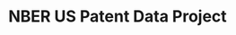 ---
citation: Bronwyn H. Hall, Jim Bessen, Grid Thoma
description: The main dataset extends from Jan 1, 1963, through december 30, 1999,
  and includes all the utility patents granted during that period. The citations file
  includes all citations made by patents granted in 1975-1999.
documentation: The main dataset extends from Jan 1, 1963, through december 30, 1999,
  and includes all the utility patents granted during that period. The citations file
  includes all citations made by patents granted in 1975-1999.
record_creation_timestamp: 12/1/2020 17:20:46
shortname: nber_citation
timeframe: 1963-1999
title: NBER US Patent Data Project
url: https://sites.google.com/site/patentdataproject/Home/downloads
uuid: d9cf4e57-a90e-4d18-8a3b-08fea43a2f49
---